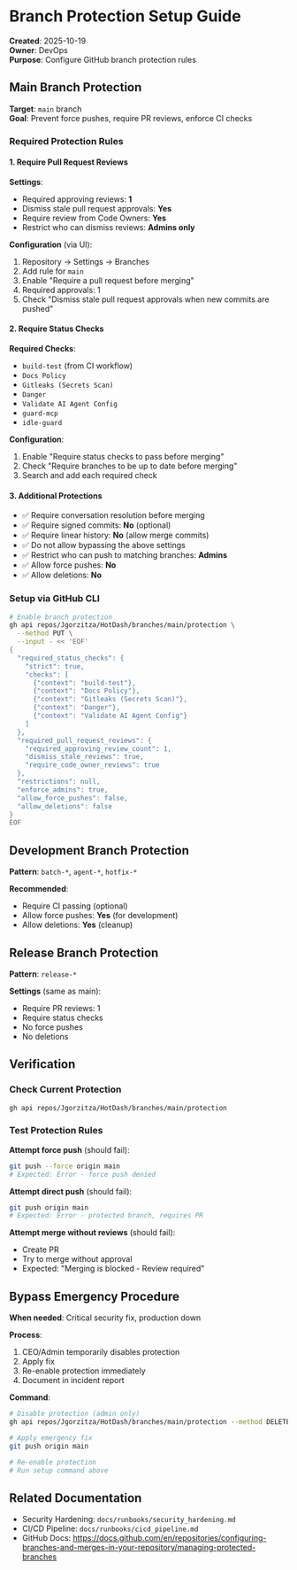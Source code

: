 # Branch Protection Setup Guide

**Created**: 2025-10-19  
**Owner**: DevOps  
**Purpose**: Configure GitHub branch protection rules

## Main Branch Protection

**Target**: `main` branch  
**Goal**: Prevent force pushes, require PR reviews, enforce CI checks

### Required Protection Rules

#### 1. Require Pull Request Reviews

**Settings**:

- Required approving reviews: **1**
- Dismiss stale pull request approvals: **Yes**
- Require review from Code Owners: **Yes**
- Restrict who can dismiss reviews: **Admins only**

**Configuration** (via UI):

1. Repository → Settings → Branches
2. Add rule for `main`
3. Enable "Require a pull request before merging"
4. Required approvals: 1
5. Check "Dismiss stale pull request approvals when new commits are pushed"

#### 2. Require Status Checks

**Required Checks**:

- `build-test` (from CI workflow)
- `Docs Policy`
- `Gitleaks (Secrets Scan)`
- `Danger`
- `Validate AI Agent Config`
- `guard-mcp`
- `idle-guard`

**Configuration**:

1. Enable "Require status checks to pass before merging"
2. Check "Require branches to be up to date before merging"
3. Search and add each required check

#### 3. Additional Protections

- ✅ Require conversation resolution before merging
- ✅ Require signed commits: **No** (optional)
- ✅ Require linear history: **No** (allow merge commits)
- ✅ Do not allow bypassing the above settings
- ✅ Restrict who can push to matching branches: **Admins**
- ✅ Allow force pushes: **No**
- ✅ Allow deletions: **No**

### Setup via GitHub CLI

```bash
# Enable branch protection
gh api repos/Jgorzitza/HotDash/branches/main/protection \
  --method PUT \
  --input - << 'EOF'
{
  "required_status_checks": {
    "strict": true,
    "checks": [
      {"context": "build-test"},
      {"context": "Docs Policy"},
      {"context": "Gitleaks (Secrets Scan)"},
      {"context": "Danger"},
      {"context": "Validate AI Agent Config"}
    ]
  },
  "required_pull_request_reviews": {
    "required_approving_review_count": 1,
    "dismiss_stale_reviews": true,
    "require_code_owner_reviews": true
  },
  "restrictions": null,
  "enforce_admins": true,
  "allow_force_pushes": false,
  "allow_deletions": false
}
EOF
```

## Development Branch Protection

**Pattern**: `batch-*`, `agent-*`, `hotfix-*`

**Recommended**:

- Require CI passing (optional)
- Allow force pushes: **Yes** (for development)
- Allow deletions: **Yes** (cleanup)

## Release Branch Protection

**Pattern**: `release-*`

**Settings** (same as main):

- Require PR reviews: 1
- Require status checks
- No force pushes
- No deletions

## Verification

### Check Current Protection

```bash
gh api repos/Jgorzitza/HotDash/branches/main/protection
```

### Test Protection Rules

**Attempt force push** (should fail):

```bash
git push --force origin main
# Expected: Error - force push denied
```

**Attempt direct push** (should fail):

```bash
git push origin main
# Expected: Error - protected branch, requires PR
```

**Attempt merge without reviews** (should fail):

- Create PR
- Try to merge without approval
- Expected: "Merging is blocked - Review required"

## Bypass Emergency Procedure

**When needed**: Critical security fix, production down

**Process**:

1. CEO/Admin temporarily disables protection
2. Apply fix
3. Re-enable protection immediately
4. Document in incident report

**Command**:

```bash
# Disable protection (admin only)
gh api repos/Jgorzitza/HotDash/branches/main/protection --method DELETE

# Apply emergency fix
git push origin main

# Re-enable protection
# Run setup command above
```

## Related Documentation

- Security Hardening: `docs/runbooks/security_hardening.md`
- CI/CD Pipeline: `docs/runbooks/cicd_pipeline.md`
- GitHub Docs: https://docs.github.com/en/repositories/configuring-branches-and-merges-in-your-repository/managing-protected-branches
